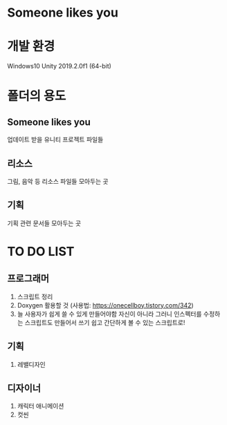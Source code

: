 # Someone likes you

# 개발 환경
Windows10 Unity 2019.2.0f1 (64-bit)

# 폴더의 용도
## Someone likes you
   업데이트 받을 유니티 프로젝트 파일들
## 리소스
   그림, 음악 등 리소스 파일들 모아두는 곳
## 기획
   기획 관련 문서들 모아두는 곳
   
# TO DO LIST
## 프로그래머
  1.	스크립트 정리
  2.  Doxygen 활용할 것 (사용법: https://onecellboy.tistory.com/342)
  3.  늘 사용자가 쉽게 쓸 수 있게 만들어야함 자신이 아니라
      그러니 인스펙터를 수정하는 스크립트도 만들어서 쓰기 쉽고 간단하게 볼 수 있는 스크립트로!
## 기획
  1.  레밸디자인
## 디자이너
  1.  캐릭터 애니메이션
  2.  컷씬
